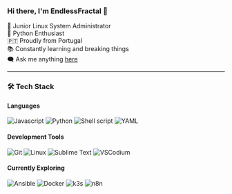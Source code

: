 ### Hi there, I'm EndlessFractal 👋

🚀 Junior Linux System Administrator  
🐍 Python Enthusiast  
🇵🇹 Proudly from Portugal  
📚 Constantly learning and breaking things  
🗨️ Ask me anything [here](https://github.com/EndlessFractal/EndlessFractal/issues)  

---

### 🛠️ Tech Stack

#### **Languages**
![Javascript](https://img.shields.io/badge/Javascript-F7DF1E?style=for-the-badge&logo=javascript&logoColor=fff)
![Python](https://img.shields.io/badge/Python-3776AB?style=for-the-badge&logo=python&logoColor=fff)
![Shell script](https://img.shields.io/badge/Shell_Script-121011?style=for-the-badge&logo=gnu-bash&logoColor=fff)
![YAML](https://img.shields.io/badge/YAML-CB171E?style=for-the-badge&logo=yaml&logoColor=fff)

#### **Development Tools**
![Git](https://img.shields.io/badge/Git-F05032?style=for-the-badge&logo=git&logoColor=fff)
![Linux](https://img.shields.io/badge/Linux-FCC624?style=for-the-badge&logo=linux&logoColor=000)
![Sublime Text](https://img.shields.io/badge/Sublime_Text-404040?style=for-the-badge&logo=sublime-text&logoColor=FF9800)
![VSCodium](https://img.shields.io/badge/VSCodium-378fed?style=for-the-badge&logo=vscodium&logoColor=fff)

#### **Currently Exploring**
![Ansible](https://img.shields.io/badge/Ansible-EE0000?style=for-the-badge&logo=ansible&logoColor=fff)
![Docker](https://img.shields.io/badge/Docker-2496ED?style=for-the-badge&logo=docker&logoColor=fff)
![k3s](https://img.shields.io/badge/k3s-FFC61C?style=for-the-badge&logo=k3s&logoColor=fff)
![n8n](https://img.shields.io/badge/k3s-EA4B71?style=for-the-badge&logo=n8n&logoColor=fff)
